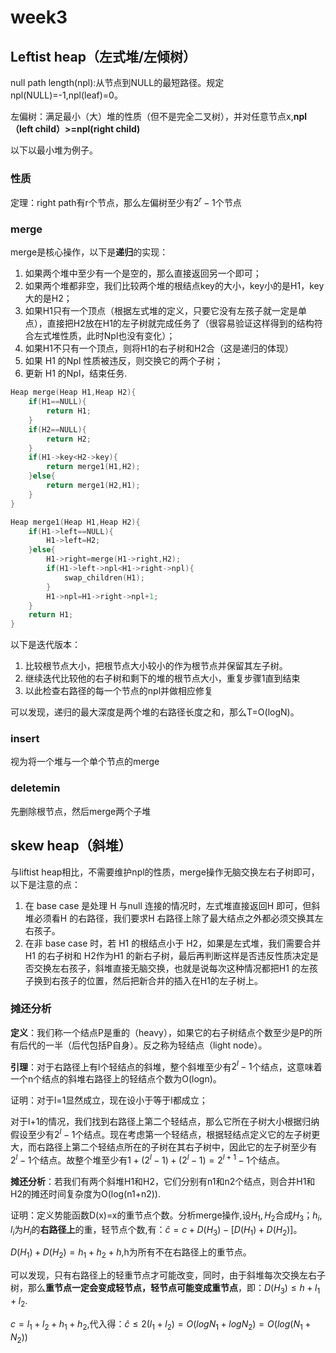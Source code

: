 # week3
## Leftist heap（左式堆/左倾树）
null path length(npl):从节点到NULL的最短路径。规定npl(NULL)=-1,npl(leaf)=0。

左偏树：满足最小（大）堆的性质（但不是完全二叉树），并对任意节点x,**npl（left child）>=npl(right child)**

以下以最小堆为例子。

### 性质
定理：right path有r个节点，那么左偏树至少有$2^r-1$个节点

### merge
merge是核心操作，以下是**递归**的实现：

1. 如果两个堆中至少有一个是空的，那么直接返回另一个即可；
2. 如果两个堆都非空，我们比较两个堆的根结点key的大小，key小的是H1，key大的是H2；
3. 如果H1只有一个顶点（根据左式堆的定义，只要它没有左孩子就一定是单点），直接把H2放在H1的左子树就完成任务了（很容易验证这样得到的结构符合左式堆性质，此时Npl也没有变化）；
4. 如果H1不只有一个顶点，则将H1的右子树和H2合（这是递归的体现）
5. 如果 H1 的Npl 性质被违反，则交换它的两个子树；
6. 更新 H1 的Npl，结束任务.

```c
Heap merge(Heap H1,Heap H2){
    if(H1==NULL){
        return H1;
    }
    if(H2==NULL){
        return H2;
    }
    if(H1->key<H2->key){
        return merge1(H1,H2);
    }else{
        return merge1(H2,H1);
    }
}

Heap merge1(Heap H1,Heap H2){
    if(H1->left==NULL){
        H1->left=H2;
    }else{
        H1->right=merge(H1->right,H2);
        if(H1->left->npl<H1->right->npl){
            swap_children(H1);
        }
        H1->npl=H1->right->npl+1;
    }
    return H1;
}
```

以下是迭代版本：
1. 比较根节点大小，把根节点大小较小的作为根节点并保留其左子树。
2. 继续迭代比较他的右子树和剩下的堆的根节点大小，重复步骤1直到结束
3. 以此检查右路径的每一个节点的npl并做相应修复

可以发现，递归的最大深度是两个堆的右路径长度之和，那么T=O(logN)。

### insert
视为将一个堆与一个单个节点的merge

### deletemin
先删除根节点，然后merge两个子堆

## skew heap（斜堆）
与liftist heap相比，不需要维护npl的性质，merge操作无脑交换左右子树即可，以下是注意的点：

1. 在 base case 是处理 H 与null 连接的情况时，左式堆直接返回H 即可，但斜堆必须看H 的右路径，我们要求H 右路径上除了最大结点之外都必须交换其左右孩子。
2. 在非 base case 时，若 H1 的根结点小于 H2，如果是左式堆，我们需要合并 H1 的右子树和 H2作为H1 的新右子树，最后再判断这样是否违反性质决定是否交换左右孩子，斜堆直接无脑交换，也就是说每次这种情况都把H1 的左孩子换到右孩子的位置，然后把新合并的插入在H1的左子树上。

### 摊还分析
**定义**：我们称一个结点P是重的（heavy），如果它的右子树结点个数至少是P的所有后代的一半（后代包括P自身）。反之称为轻结点（light node）。

**引理**：对于右路径上有l个轻结点的斜堆，整个斜堆至少有$2^l−1$个结点，这意味着一个n个结点的斜堆右路径上的轻结点个数为O(logn)。

证明：对于l=1显然成立，现在设小于等于l都成立；

对于l+1的情况，我们找到右路径上第二个轻结点，那么它所在子树大小根据归纳假设至少有$2^l−1$个结点。现在考虑第一个轻结点，根据轻结点定义它的左子树更大，而右路径上第二个轻结点所在的子树在其右子树中，因此它的左子树至少有$2^l−1$个结点。故整个堆至少有$1+(2^l−1)+(2^l−1)=2^{l+1}−1$个结点。

**摊还分析**：若我们有两个斜堆H1和H2，它们分别有n1和n2个结点，则合并H1和H2的摊还时间复杂度为O(log(n1+n2)).

证明：定义势能函数D(x)=x的重节点个数。分析merge操作,设$H_1,H_2$合成$H_3$；$h_i,l_i$为$H_i$的**右路径上**的重，轻节点个数,有：$\hat{c}=c+D(H_3)-[D(H_1)+D(H_2)]$。

$D(H_1)+D(H_2)=h_1+h_2+h$,h为所有不在右路径上的重节点。

可以发现，只有右路径上的轻重节点才可能改变，同时，由于斜堆每次交换左右子树，那么**重节点一定会变成轻节点，轻节点可能变成重节点**，即：$D(H_3)\leq h+l_1+l_2$.

$c=l_1+l_2+h_1+h_2$,代入得：$\hat{c} \leq 2(l_1+l_2)=O(logN_1+logN_2)=O(log(N_1+N_2))$
